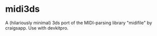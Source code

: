 # midi3ds
A (hilariously minimal) 3ds port of the MIDI-parsing library "midifile" by craigsapp. Use with devkitpro.
